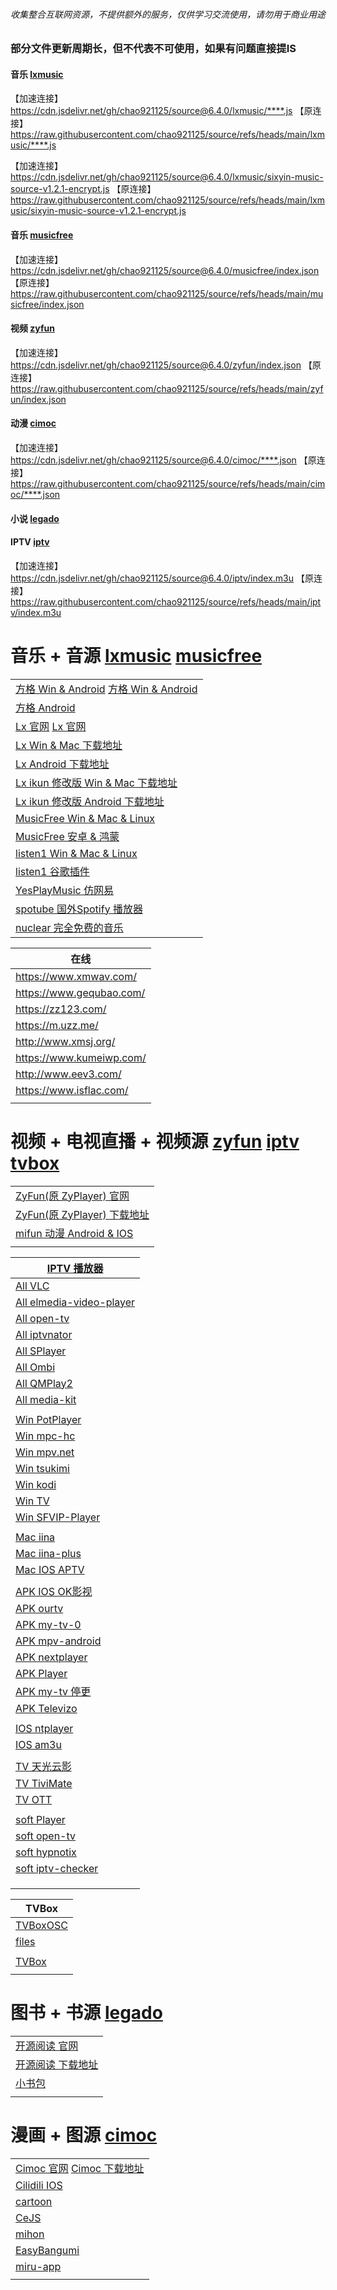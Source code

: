 ###### 收集整合互联网资源，不提供额外的服务，仅供学习交流使用，请勿用于商业用途
### 部分文件更新周期长，但不代表不可使用，如果有问题直接提IS
#### 音乐 [lxmusic](lxmusic)
【加速连接】https://cdn.jsdelivr.net/gh/chao921125/source@6.4.0/lxmusic/****.js
【原连接】https://raw.githubusercontent.com/chao921125/source/refs/heads/main/lxmusic/****.js

【加速连接】https://cdn.jsdelivr.net/gh/chao921125/source@6.4.0/lxmusic/sixyin-music-source-v1.2.1-encrypt.js
【原连接】https://raw.githubusercontent.com/chao921125/source/refs/heads/main/lxmusic/sixyin-music-source-v1.2.1-encrypt.js
#### 音乐 [musicfree](musicfree)
【加速连接】https://cdn.jsdelivr.net/gh/chao921125/source@6.4.0/musicfree/index.json
【原连接】https://raw.githubusercontent.com/chao921125/source/refs/heads/main/musicfree/index.json
#### 视频 [zyfun](zyfun)
【加速连接】https://cdn.jsdelivr.net/gh/chao921125/source@6.4.0/zyfun/index.json
【原连接】https://raw.githubusercontent.com/chao921125/source/refs/heads/main/zyfun/index.json
#### 动漫 [cimoc](cimoc)
【加速连接】https://cdn.jsdelivr.net/gh/chao921125/source@6.4.0/cimoc/****.json
【原连接】https://raw.githubusercontent.com/chao921125/source/refs/heads/main/cimoc/****.json
#### 小说 [legado](legado)

#### IPTV [iptv](iptv)
【加速连接】https://cdn.jsdelivr.net/gh/chao921125/source@6.4.0/iptv/index.m3u
【原连接】https://raw.githubusercontent.com/chao921125/source/refs/heads/main/iptv/index.m3u

# 音乐 + 音源 [lxmusic](lxmusic) [musicfree](musicfree)
|                                                                                        |
|----------------------------------------------------------------------------------------|
| [方格 Win & Android](http://fonger.top/) [方格 Win & Android](http://morin.vin/)           |
| [方格 Android](https://fangge.fun/)                                                      |
| [Lx 官网](https://lxmusic.toside.cn/) [Lx 官网](https://docs.lxmusic.top/)                 |
| [Lx Win & Mac 下载地址](https://github.com/lyswhut/lx-music-desktop/releases)              |
| [Lx Android 下载地址](https://github.com/lyswhut/lx-music-mobile/releases)                 |
| [Lx ikun 修改版 Win & Mac 下载地址](https://github.com/ikunshare/ikun-music-desktop/releases) |
| [Lx ikun 修改版 Android 下载地址](https://github.com/ikunshare/ikun-music-mobile/releases)    |
| [MusicFree Win & Mac & Linux](https://github.com/maotoumao/MusicFreeDesktop)           |
| [MusicFree 安卓 & 鸿蒙](https://github.com/maotoumao/MusicFree)                            |
| [listen1 Win & Mac & Linux](https://github.com/listen1/listen1_desktop)                |
| [listen1 谷歌插件](https://github.com/listen1/listen1_chrome_extension)                    |
| [YesPlayMusic 仿网易](https://github.com/qier222/YesPlayMusic)                            |
| [spotube 国外Spotify 播放器](https://github.com/KRTirtho/spotube)                           |
| [nuclear 完全免费的音乐](https://github.com/nukeop/nuclear)                                   |

| 在线                       |
|--------------------------|
| https://www.xmwav.com/   |
| https://www.gequbao.com/ |
| https://zz123.com/       |
| https://m.uzz.me/        |
| http://www.xmsj.org/     |
| https://www.kumeiwp.com/ |
| http://www.eev3.com/     |
| https://www.isflac.com/  |
|                          |

# 视频 + 电视直播 + 视频源 [zyfun](zyfun) [iptv](iptv) [tvbox](tvbox)
|                                                                           |
|---------------------------------------------------------------------------|
| [ZyFun(原 ZyPlayer) 官网](https://github.com/Hiram-Wong/ZyPlayer)            |
| [ZyFun(原 ZyPlayer) 下载地址](https://github.com/Hiram-Wong/ZyPlayer/releases) |
| [mifun 动漫 Android & IOS](https://github.com/Carole007/midm-release)       |
| [](https://www.jianpian.com/)                                             |

| [IPTV 播放器](https://github.com/iptv-org/awesome-iptv)              |
|-------------------------------------------------------------------|
| [All VLC](https://www.videolan.org/)                              |
| [All elmedia-video-player](https://www.elmedia-video-player.com/) |
| [All open-tv](https://github.com/Fredolx/open-tv)                 |
| [All iptvnator](https://github.com/4gray/iptvnator)               |
| [All SPlayer](https://github.com/imsyy/SPlayer)                   |
| [All Ombi](https://github.com/Ombi-app/Ombi)                      |
| [All QMPlay2](https://github.com/zaps166/QMPlay2)                 |
| [All media-kit](https://github.com/media-kit/media-kit)           |
|                                                                   |
| [Win PotPlayer](https://potplayer.org/en/index.html)              |
| [Win mpc-hc](https://github.com/clsid2/mpc-hc)                    |
| [Win mpv.net](https://github.com/mpvnet-player/mpv.net)           |
| [Win tsukimi](https://github.com/tsukinaha/tsukimi)               |
| [Win kodi](https://kodi.tv/)                                      |
| [Win TV](https://github.com/Guovin/TV/releases)                   |
| [Win SFVIP-Player](https://github.com/austintools/SFVIP-Player)   |
|                                                                   |
| [Mac iina](https://iina.io/) [](https://github.com/iina/iina)     |
| [Mac iina-plus](https://github.com/xjbeta/iina-plus)              |
| [Mac IOS APTV](https://aptv.app/home)                             |
|                                                                   |
| [APK IOS OK影视]()                                                  |
| [APK ourtv](https://github.com/andandroidor/ourtv)                |
| [APK my-tv-0](https://github.com/lizongying/my-tv-0)              |
| [APK mpv-android](https://github.com/mpv-android/mpv-android)     |
| [APK nextplayer](https://github.com/anilbeesetti/nextplayer)      |
| [APK Player](https://github.com/moneytoo/Player)                  |
| [APK my-tv 停更](https://github.com/lizongying/my-tv)               |
| [APK Televizo]()                                                  |
|                                                                   |
| [IOS ntplayer](https://ntplayer.nilbt.com/)                       |
| [IOS am3u](https://apps.apple.com/us/app/am3u/id6443454388)       |
|                                                                   |
| [TV 天光云影](https://tmxk.pp.ua/)                                    |
| [TV TiviMate]()                                                   |
| [TV OTT]()                                                        |
|                                                                   |
| [soft Player](https://github.com/GhostenEditor/Ghosten-Player)    |
| [soft open-tv](https://github.com/Fredolx/open-tv)                |
| [soft hypnotix](https://github.com/linuxmint/hypnotix)            |
| [soft iptv-checker](https://github.com/zhimin-dev/iptv-checker)   |
|                                                                   |
| [](http://qiqiv.cn/zy.php)                                        |
|                                                                   |

| TVBox                                                |
|------------------------------------------------------|
| [TVBoxOSC](https://github.com/o0HalfLife0o/TVBoxOSC) |
| [files](https://github.com/cyao2q/files)             |
| []()                                                 |
| [TVBox](https://github.com/scovis/TVBox)             |
|                                                      |

# 图书 + 书源 [legado](legado)
|                                                        |
|--------------------------------------------------------|
| [开源阅读 官网](https://gedoor.github.io/)                   |
| [开源阅读 下载地址](https://github.com/gedoor/legado/releases) |
| [小书包]()                                                |
|                                                        |

# 漫画 + 图源 [cimoc](cimoc)
|                                                                                                                  |
|------------------------------------------------------------------------------------------------------------------|
| [Cimoc 官网](https://github.com/Haleydu/Cimoc)  [Cimoc 下载地址](https://github.com/Haleydu/Cimoc/releases)            |
| [Cilidili IOS](https://apps.apple.com/br/app/cilidili%E6%BC%AB%E7%94%BB%E6%B5%8F%E8%A7%88%E5%99%A8/id1597875546) |
| [cartoon](https://github.com/hongchacha/cartoon)                                                                 |
| [CeJS](https://github.com/kanasimi/work_crawler)                                                                 |
| [mihon](https://github.com/mihonapp/mihon)                                                                       |
| [EasyBangumi](https://github.com/easybangumiorg/EasyBangumi)                                                     |
| [miru-app](https://github.com/miru-project/miru-app/tree/dev)                                                    |
|                                                                                                                  |

[//]: # (https://yinghezhinan.com/)
